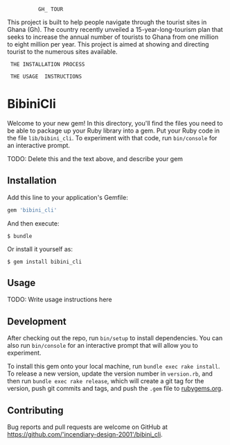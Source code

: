               GH_ TOUR


  This project is built to help people navigate through the tourist sites in Ghana (Gh).
The country recently unveiled a 15-year-long-tourism plan that seeks to increase the annual number of tourists to Ghana from one million to eight million per year. This project is aimed at showing and directing tourist to the numerous sites available.

     THE INSTALLATION PROCESS

     THE USAGE  INSTRUCTIONS


# BibiniCli


Welcome to your new gem! In this directory, you'll find the files you need to be able to package up your Ruby library into a gem. Put your Ruby code in the file `lib/bibini_cli`. To experiment with that code, run `bin/console` for an interactive prompt.

TODO: Delete this and the text above, and describe your gem

## Installation

Add this line to your application's Gemfile:

```ruby
gem 'bibini_cli'
```

And then execute:

    $ bundle

Or install it yourself as:

    $ gem install bibini_cli

## Usage

TODO: Write usage instructions here

## Development

After checking out the repo, run `bin/setup` to install dependencies. You can also run `bin/console` for an interactive prompt that will allow you to experiment.

To install this gem onto your local machine, run `bundle exec rake install`. To release a new version, update the version number in `version.rb`, and then run `bundle exec rake release`, which will create a git tag for the version, push git commits and tags, and push the `.gem` file to [rubygems.org](https://rubygems.org).

## Contributing

Bug reports and pull requests are welcome on GitHub at https://github.com/'incendiary-design-2001'/bibini_cli.
